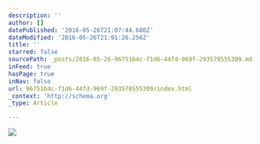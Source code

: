 ```yaml
---
description: ''
author: []
datePublished: '2016-05-26T21:07:44.680Z'
dateModified: '2016-05-26T21:01:26.256Z'
title: ''
starred: false
sourcePath: _posts/2016-05-26-96751b4c-f1d6-44fd-969f-293578555309.md
inFeed: true
hasPage: true
inNav: false
url: 96751b4c-f1d6-44fd-969f-293578555309/index.html
_context: 'http://schema.org'
_type: Article

---
```

![](https://the-grid-user-content.s3-us-west-2.amazonaws.com/3483cc8f-f3fa-4e19-87a9-a21baba3e41b.jpg)